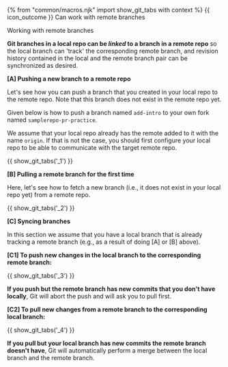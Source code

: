 {% from "common/macros.njk" import show_git_tabs with context %}
<span id="outcomes">{{ icon_outcome }} Can work with remote branches</span>

<span id="title">Working with remote branches</span>

<div id="body">

**Git branches in a local repo can be _linked_ to a branch in a remote repo** so the local branch can 'track' the corresponding remote branch, and revision history contained in the local and the remote branch pair can be synchronized as desired.

<div id="pushing-a-new-branch">

****[A] Pushing a new branch to a remote repo****

Let's see how you can push a branch that you created in your local repo to the remote repo. Note that this branch does not exist in the remote repo yet.

Given below is how to push a branch named `add-intro` to your own fork named `samplerepo-pr-practice`.

We assume that your local repo already has the remote added to it with the name `origin`. If that is not the case, you should first <trigger trigger="click" for="modal:remoteRepos-addRemoteForNormalPushing">configure your local repo to be able to communicate with the target remote repo</trigger>.

<modal large header="Git & GitHub → Pull →" id="modal:remoteRepos-addRemoteForNormalPushing">
  <include src="../pull/text.md#section-working-with-multiple-remotes"/>
</modal>

{{ show_git_tabs('_1') }}

</div>
<div id="pulling-a-new-branch">

****[B] Pulling a remote branch for the first time****

Here, let's see how to fetch a new branch (i.e., it does not exist in your local repo yet) from a remote repo.

{{ show_git_tabs('_2') }}
</div>
<div id="syncing-branches">

****[C] Syncing branches****

In this section we assume that you have a local branch that is already tracking a remote branch (e.g., as a result of doing [A] or [B] above).

**[C1] To push new changes in the local branch to the corresponding remote branch:**

{{ show_git_tabs('_3') }}

<box type="info" seamless>

**If you push but the remote branch has new commits that you don't have locally**, Git will abort the push and will ask you to pull first.
</box>

**[C2] To pull new changes from a remote branch to the corresponding local branch:**

{{ show_git_tabs('_4') }}

<box type="info" seamless>

**If you pull but your local branch has new commits the remote branch doesn't have**, Git will automatically perform a merge between the local branch and the remote branch.
</box>
<div>
</div>
<div id="extras">
</div>
